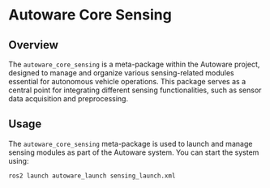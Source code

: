 # Autoware Core Sensing

## Overview

The `autoware_core_sensing` is a meta-package within the Autoware project, designed to manage and organize various sensing-related modules essential for autonomous vehicle operations. This package serves as a central point for integrating different sensing functionalities, such as sensor data acquisition and preprocessing.

## Usage

The `autoware_core_sensing` meta-package is used to launch and manage sensing modules as part of the Autoware system. You can start the system using:

```bash
ros2 launch autoware_launch sensing_launch.xml
```
